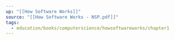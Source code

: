 ```yaml
---
up: "[[How Software Works]]"
source: "[[How Software Works - NSP.pdf]]"
tags:
  - education/books/computerscience/howsoftwareworks/chapter1
---
```



